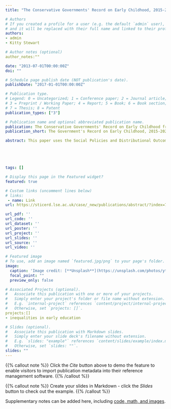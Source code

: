 ```yaml
---
title: "The Conservative Governments' Record on Early Childhood, 2015-2020"

# Authors
# If you created a profile for a user (e.g. the default `admin` user), write the username (folder name) here 
# and it will be replaced with their full name and linked to their profile.
authors:
- admin
- Kitty Stewart

# Author notes (optional)
author_notes:""

date: "2013-07-01T00:00:00Z"
doi: ""

# Schedule page publish date (NOT publication's date).
publishDate: "2017-01-01T00:00:00Z"

# Publication type.
# Legend: 0 = Uncategorized; 1 = Conference paper; 2 = Journal article;
# 3 = Preprint / Working Paper; 4 = Report; 5 = Book; 6 = Book section;
# 7 = Thesis; 8 = Patent
publication_types: ["3"]

# Publication name and optional abbreviated publication name.
publication: The Conservative Governments' Record on Early Childhood from May 2015 to pre-COVID 2020
publication_short: The Government's Record on Early Childhood, 2015-2020

abstract: This paper uses the Social Policies and Distributional Outcomes framework to evaluate the record of successive Conservative administrations on early childhood during the period between 2015 and the eve of the COVID-19 pandemic in February 2020. The paper covers services and benefits for families with children under five, with a focus on England. The paper analyses early childhood policies and goals during this period, the level and distribution of public spending on services and benefits, and their impact on inputs (such as staff qualifications), outputs (such as take-up of early education and childcare) and outcomes (such as gaps in early cognitive development). The paper points to a mixed record on policies for young children and their families: there was progress on improving childcare affordability, but little action on childcare quality, while Sure Start children’s centres continued to be squeezed and cash benefits were cut. Overall, spending on young children fell and became less progressive. By 2020 inequalities had widened in a range of early child outcomes, including child poverty, low birthweight and child obesity. This left early childhood – and inequalities within it in particular – in a precarious position on the eve of the COVID-19 pandemic.





tags: []

# Display this page in the Featured widget?
featured: true

# Custom links (uncomment lines below)
# links:
 - name: Link
url: https://sticerd.lse.ac.uk/case/_new/publications/abstract/?index=7717

url_pdf: ''
url_code: ''
url_dataset: ''
url_poster: ''
url_project: ''
url_slides: ''
url_source: ''
url_video: ''

# Featured image
# To use, add an image named `featured.jpg/png` to your page's folder. 
image:
  caption: 'Image credit: [**Unsplash**](https://unsplash.com/photos/yt5e_nZ7CZ8)'
  focal_point: ""
  preview_only: false

# Associated Projects (optional).
#   Associate this publication with one or more of your projects.
#   Simply enter your project's folder or file name without extension.
#   E.g. `internal-project` references `content/project/internal-project/index.md`.
#   Otherwise, set `projects: []`.
projects:[]
- inequalities in early education

# Slides (optional).
#   Associate this publication with Markdown slides.
#   Simply enter your slide deck's filename without extension.
#   E.g. `slides: "example"` references `content/slides/example/index.md`.
#   Otherwise, set `slides: ""`.
slides: ""
---
```


{{% callout note %}}
Click the *Cite* button above to demo the feature to enable visitors to import publication metadata into their reference management software.
{{% /callout %}}

{{% callout note %}}
Create your slides in Markdown - click the *Slides* button to check out the example.
{{% /callout %}}

Supplementary notes can be added here, including [code, math, and images](https://wowchemy.com/docs/writing-markdown-latex/).
